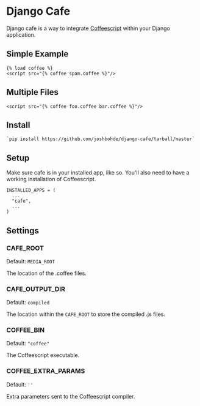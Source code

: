 # Django Cafe

Django cafe is a way to integrate [Coffeescript](http://jashkenas.github.com/coffee-script/) within your Django application.

## Simple Example

    {% load coffee %}
    <script src="{% coffee spam.coffee %}"/>

## Multiple Files

    <script src="{% coffee foo.coffee bar.coffee %}"/>

## Install

    `pip install https://github.com/joshbohde/django-cafe/tarball/master`

## Setup

Make sure cafe is in your installed app, like so. You'll also need to have a working installation of Coffeescript.

    INSTALLED_APPS = (
      ...
      "cafe",
      ...
    )

## Settings

### CAFE_ROOT

Default: `MEDIA_ROOT`

The location of the .coffee files.

### CAFE_OUTPUT_DIR

Default: `compiled`

The location within the `CAFE_ROOT` to store the compiled .js files.

### COFFEE_BIN

Default: `"coffee"`

The Coffeescript executable.

### COFFEE_EXTRA_PARAMS

Default: `''`

Extra parameters sent to the Coffeescript compiler.

